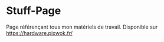 # Stuff-Page

Page référençant tous mon matériels de travail. Disponible sur https://hardware.pixwok.fr/
